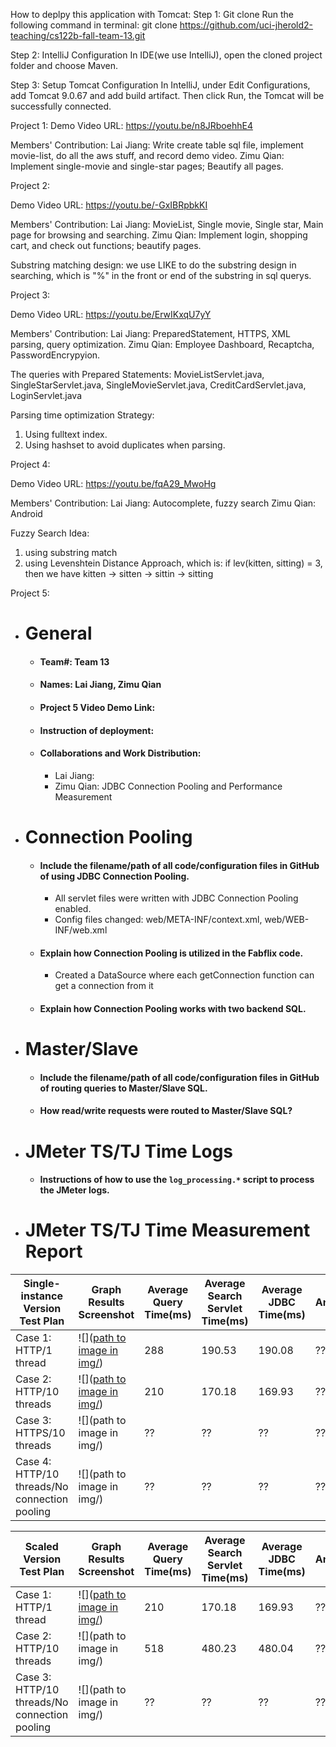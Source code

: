 

How to deplpy this application with Tomcat:
Step 1: Git clone
Run the following command in terminal:
git clone https://github.com/uci-jherold2-teaching/cs122b-fall-team-13.git

Step 2: IntelliJ Configuration
In IDE(we use IntelliJ), open the cloned project folder and choose Maven.

Step 3: Setup Tomcat Configuration
In IntelliJ, under Edit Configurations, add Tomcat 9.0.67 and add build artifact.
Then click Run, the Tomcat will be successfully connected.

Project 1:
Demo Video URL:
https://youtu.be/n8JRboehhE4

Members' Contribution:
Lai Jiang: Write create table sql file, implement movie-list, do all the aws stuff, and record demo video.
Zimu Qian: Implement single-movie and single-star pages; Beautify all pages.

Project 2:

Demo Video URL:
https://youtu.be/-GxIBRpbkKI


Members' Contribution:
Lai Jiang: MovieList, Single movie, Single star, Main page for browsing and searching.
Zimu Qian: Implement login, shopping cart, and check out functions; beautify pages.

Substring matching design: we use LIKE to do the substring design in searching, which is "%" in the front or end of the substring in sql querys.


Project 3:

Demo Video URL:
https://youtu.be/ErwIKxqU7yY

Members' Contribution:
Lai Jiang: PreparedStatement, HTTPS, XML parsing, query optimization.
Zimu Qian: Employee Dashboard, Recaptcha, PasswordEncrypyion.

The queries with Prepared Statements: MovieListServlet.java, SingleStarServlet.java, SingleMovieServlet.java, CreditCardServlet.java, LoginServlet.java

Parsing time optimization Strategy:
1. Using fulltext index.
2. Using hashset to avoid duplicates when parsing.


Project 4:

Demo Video URL:
https://youtu.be/fqA29_MwoHg

Members' Contribution:
Lai Jiang: Autocomplete, fuzzy search
Zimu Qian: Android

Fuzzy Search Idea:
1. using substring match
2. using Levenshtein Distance Approach, which is: if lev(kitten, sitting) = 3, then we have kitten -> sitten -> sittin -> sitting


Project 5:
- # General
    - #### Team#: Team 13
    
    - #### Names: Lai Jiang, Zimu Qian
    
    - #### Project 5 Video Demo Link:

    - #### Instruction of deployment:

    - #### Collaborations and Work Distribution:
        - Lai Jiang:
        - Zimu Qian: JDBC Connection Pooling and Performance Measurement


- # Connection Pooling
    - #### Include the filename/path of all code/configuration files in GitHub of using JDBC Connection Pooling.
        - All servlet files were written with JDBC Connection Pooling enabled.
        - Config files changed: web/META-INF/context.xml, web/WEB-INF/web.xml
    
    - #### Explain how Connection Pooling is utilized in the Fabflix code.
        - Created a DataSource where each getConnection function can get a connection from it
    
    - #### Explain how Connection Pooling works with two backend SQL.
    

- # Master/Slave
    - #### Include the filename/path of all code/configuration files in GitHub of routing queries to Master/Slave SQL.

    - #### How read/write requests were routed to Master/Slave SQL?
    

- # JMeter TS/TJ Time Logs
    - #### Instructions of how to use the `log_processing.*` script to process the JMeter logs.


- # JMeter TS/TJ Time Measurement Report

| **Single-instance Version Test Plan**          | **Graph Results Screenshot** | **Average Query Time(ms)** | **Average Search Servlet Time(ms)** | **Average JDBC Time(ms)** | **Analysis** |
|------------------------------------------------|------------------------------|----------------------------|-------------------------------------|---------------------------|--------------|
| Case 1: HTTP/1 thread                          | ![]([path to image in img/](https://drive.google.com/file/d/1SKEfaoHmc5QUY0psM-L3fncMR5NzLvyS/view?usp=share_link))   | 288                        | 190.53                              | 190.08                    | ??           |
| Case 2: HTTP/10 threads                        | ![]([path to image in img/](https://drive.google.com/file/d/1Im-7uFlpP0Sw5BIVI0WA8oCPkn7uj3H2/view?usp=sharing))   | 210                         | 170.18                                  | 169.93                        | ??           |
| Case 3: HTTPS/10 threads                       | ![](path to image in img/)   | ??                         | ??                                  | ??                        | ??           |
| Case 4: HTTP/10 threads/No connection pooling  | ![](path to image in img/)   | ??                         | ??                                  | ??                        | ??           |

| **Scaled Version Test Plan**                   | **Graph Results Screenshot** | **Average Query Time(ms)** | **Average Search Servlet Time(ms)** | **Average JDBC Time(ms)** | **Analysis** |
|------------------------------------------------|------------------------------|----------------------------|-------------------------------------|---------------------------|--------------|
| Case 1: HTTP/1 thread                          | ![]([path to image in img/](https://drive.google.com/file/d/1Im-7uFlpP0Sw5BIVI0WA8oCPkn7uj3H2/view?usp=sharing))   | 210                         | 170.18                                  | 169.93                        | ??           |
| Case 2: HTTP/10 threads                        | ![](path to image in img/)   | 518                         | 480.23                                  | 480.04                        | ??           |
| Case 3: HTTP/10 threads/No connection pooling  | ![](path to image in img/)   | ??                         | ??                                  | ??                        | ??           |
